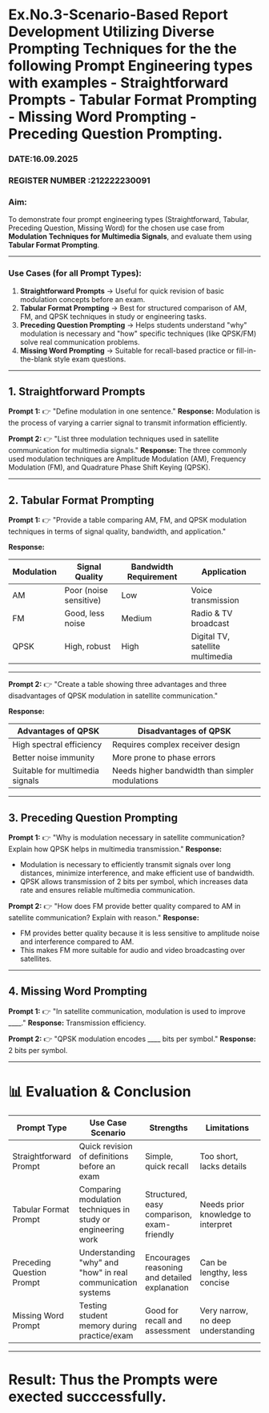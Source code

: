 # Ex.No.3-Scenario-Based Report Development Utilizing Diverse Prompting Techniques for the the following Prompt Engineering types with examples - Straightforward Prompts - Tabular Format Prompting - Missing Word Prompting - Preceding Question Prompting.

### DATE:16.09.2025                                                                           
### REGISTER NUMBER :212222230091
### Aim:

To demonstrate four prompt engineering types (Straightforward, Tabular, Preceding Question, Missing Word) for the chosen use case from **Modulation Techniques for Multimedia Signals**, and evaluate them using **Tabular Format Prompting**.

---

### Use Cases (for all Prompt Types):

1. **Straightforward Prompts** → Useful for quick revision of basic modulation concepts before an exam.
2. **Tabular Format Prompting** → Best for structured comparison of AM, FM, and QPSK techniques in study or engineering tasks.
3. **Preceding Question Prompting** → Helps students understand "why" modulation is necessary and "how" specific techniques (like QPSK/FM) solve real communication problems.
4. **Missing Word Prompting** → Suitable for recall-based practice or fill-in-the-blank style exam questions.

---

## 1. Straightforward Prompts

**Prompt 1:**
👉 "Define modulation in one sentence."
**Response:**
Modulation is the process of varying a carrier signal to transmit information efficiently.

**Prompt 2:**
👉 "List three modulation techniques used in satellite communication for multimedia signals."
**Response:**
The three commonly used modulation techniques are Amplitude Modulation (AM), Frequency Modulation (FM), and Quadrature Phase Shift Keying (QPSK).

---

## 2. Tabular Format Prompting

**Prompt 1:**
👉 "Provide a table comparing AM, FM, and QPSK modulation techniques in terms of signal quality, bandwidth, and application."

**Response:**

| Modulation | Signal Quality         | Bandwidth Requirement | Application                      |
| ---------- | ---------------------- | --------------------- | -------------------------------- |
| AM         | Poor (noise sensitive) | Low                   | Voice transmission               |
| FM         | Good, less noise       | Medium                | Radio & TV broadcast             |
| QPSK       | High, robust           | High                  | Digital TV, satellite multimedia |

---

**Prompt 2:**
👉 "Create a table showing three advantages and three disadvantages of QPSK modulation in satellite communication."

**Response:**

| Advantages of QPSK              | Disadvantages of QPSK                           |
| ------------------------------- | ----------------------------------------------- |
| High spectral efficiency        | Requires complex receiver design                |
| Better noise immunity           | More prone to phase errors                      |
| Suitable for multimedia signals | Needs higher bandwidth than simpler modulations |

---

## 3. Preceding Question Prompting

**Prompt 1:**
👉 "Why is modulation necessary in satellite communication? Explain how QPSK helps in multimedia transmission."
**Response:**

* Modulation is necessary to efficiently transmit signals over long distances, minimize interference, and make efficient use of bandwidth.
* QPSK allows transmission of 2 bits per symbol, which increases data rate and ensures reliable multimedia communication.

**Prompt 2:**
👉 "How does FM provide better quality compared to AM in satellite communication? Explain with reason."
**Response:**

* FM provides better quality because it is less sensitive to amplitude noise and interference compared to AM.
* This makes FM more suitable for audio and video broadcasting over satellites.

---

## 4. Missing Word Prompting

**Prompt 1:**
👉 "In satellite communication, modulation is used to improve \_\_\_\_."
**Response:**
Transmission efficiency.

**Prompt 2:**
👉 "QPSK modulation encodes \_\_\_\_ bits per symbol."
**Response:**
2 bits per symbol.

---

# 📊 Evaluation & Conclusion

| Prompt Type               | Use Case Scenario                                            | Strengths                                     | Limitations                        | Result                                       |
| ------------------------- | ------------------------------------------------------------ | --------------------------------------------- | ---------------------------------- | -------------------------------------------- |
| Straightforward Prompt    | Quick revision of definitions before an exam                 | Simple, quick recall                          | Too short, lacks details           | Best for short answers and memory refresh    |
| Tabular Format Prompt     | Comparing modulation techniques in study or engineering work | Structured, easy comparison, exam-friendly    | Needs prior knowledge to interpret | Best for detailed comparison of AM, FM, QPSK |
| Preceding Question Prompt | Understanding "why" and "how" in real communication systems  | Encourages reasoning and detailed explanation | Can be lengthy, less concise       | Best for conceptual understanding            |
| Missing Word Prompt       | Testing student memory during practice/exam                  | Good for recall and assessment                | Very narrow, no deep understanding | Best for quick recall and tests              |

---
# Result: Thus the Prompts were exected succcessfully.

